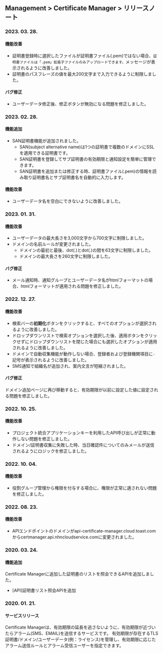 ## Management > Certificate Manager > リリースノート

### 2023. 03. 28.
#### 機能改善
* 証明書登録時に選択したファイルが証明書ファイル(.pem)ではない場合、`証明書ファイルは「.pem」拡張子ファイルのみアップロードできます。`メッセージが表示されるように改善しました。
* 証明書のパスフレーズの値を最大200文字まで入力できるように制限しました。
#### バグ修正
* ユーザーデータ修正後、修正ボタンが無効になる問題を修正しました。

### 2023. 02. 28.
#### 機能追加
* SAN証明書機能が追加されました。
  * SAN(subject alternative name)は1つの証明書で複数のドメインにSSLを適用できる証明書です。
  * SAN証明書を登録してサブ証明書の有効期限と通知設定を簡単に管理できます。
  * SAN証明書を追加または修正する時、証明書ファイル(.pem)の情報を読み取り証明書名とサブ証明書名を自動的に入力します。

#### 機能改善
* ユーザーデータ名を空白にできないように改善しました。

### 2023. 01. 31.
#### 機能改善
* ユーザーデータの最大長さを3,000文字から700文字に制限しました。
* ドメインの名前ルールが変更されました。
    * ドメインの最初と最後、dot(.)とdot(.)の間を63文字に制限しました。
    * ドメインの最大長さを260文字に制限しました。
#### バグ修正
* メール通知時、通知グループとユーザーデータ名がhtmlフォーマットの場合、htmlフォーマットが適用される問題を修正しました。

### 2022. 12. 27.
#### 機能改善
* 検索バーの**初期化**ボタンをクリックすると、すべてのオプションが選択されるように改善しました。
* ドロップダウンリストで検索オプションを選択した後、適用ボタンをクリックせずにドロップダウンリストを閉じた場合にも選択したオプションが適用されるように改善しました。
* ドメインで自動収集機能が動作しない場合、登録者および登録機関項目に`-`記号が表示されるように改善しました。
* SMS通知で組織名が追加され、案内文言が短縮されました。
#### バグ修正
ドメイン追加ページに再び移動すると、有効期限が以前に設定した値に設定される問題を修正しました。

### 2022. 10. 25.
#### 機能改善
* プロジェクト統合アプリケーションキーを利用したAPI呼び出しが正常に動作しない問題を修正しました。
* ドメイン/証明書収集に失敗した時、当日確認件についてのみメールが送信されるようにロジックを修正しました。

### 2022. 10. 04.
#### 機能改善
* 役割グループ管理から権限を付与する場合に、権限が正常に適されない問題を修正しました。

### 2022. 08. 23.
#### 機能改善
* APIエンドポイントのドメインがapi-certificate-manager.cloud.toast.comからcertmanager.api.nhncloudservice.comに変更されました。

### 2020. 03. 24.
#### 機能追加
Certificate Managerに追加した証明書のリストを照会できるAPIを追加しました。
* [API]証明書リスト照会APIを追加

### 2020. 01. 21.
#### サービスリリース
Certificate Managerは、有効期限の延長を逃さないように、有効期限が近づいたらアラーム(SMS、EMAIL)を送信するサービスです。
有効期限が存在するTLS証明書/ドメイン/ユーザーデータ(例：ライセンス)を管理し、有効期限に応じたアラーム送信ルールとアラーム受信ユーザーを指定できます。
